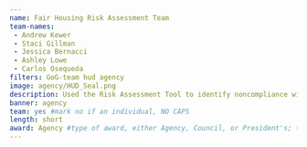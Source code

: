 ```yaml
---
name: Fair Housing Risk Assessment Team 
team-names:
 - Andrew Kewer
 - Staci Gillman
 - Jessica Bernacci
 - Ashley Lowe
 - Carlos Osequeda
filters: GoG-team hud agency
image: agency/HUD_Seal.png
description: Used the Risk Assessment Tool to identify noncompliance with fair housing and civil rights requirements for more than 6,500 Community Planning and Development (CPD) grantees, Public Housing Authorities (PHAs), and multifamily property owners. Their work ensures housing equity and effective use of staff resources. 
banner: agency
team: yes #mark no if an individual, NO CAPS 
length: short
award: Agency #type of award, either Agency, Council, or President's; this is case sensitive so make sure to match the options listed exactly. This section generates the format of the card
---
```

